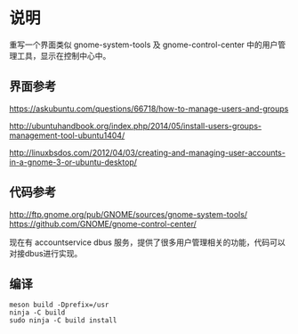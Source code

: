 # 说明

重写一个界面类似 gnome-system-tools 及 gnome-control-center 中的用户管理工具，显示在控制中心中。

## 界面参考

https://askubuntu.com/questions/66718/how-to-manage-users-and-groups

http://ubuntuhandbook.org/index.php/2014/05/install-users-groups-management-tool-ubuntu1404/

http://linuxbsdos.com/2012/04/03/creating-and-managing-user-accounts-in-a-gnome-3-or-ubuntu-desktop/

## 代码参考

http://ftp.gnome.org/pub/GNOME/sources/gnome-system-tools/
https://github.com/GNOME/gnome-control-center/

现在有 accountservice dbus 服务，提供了很多用户管理相关的功能，代码可以对接dbus进行实现。

## 编译

```
meson build -Dprefix=/usr
ninja -C build
sudo ninja -C build install
```
